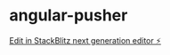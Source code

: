 # angular-pusher

[Edit in StackBlitz next generation editor ⚡️](https://stackblitz.com/~/github.com/lokcito/angular-pusher)